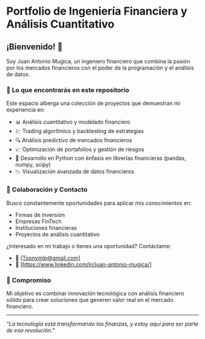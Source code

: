 # Portfolio de Ingeniería Financiera y Análisis Cuantitativo

## ¡Bienvenido! 👋

Soy Juan Antonio Mugica, un ingeniero financiero que combina la pasión por los mercados financieros con el poder de la programación y el análisis de datos.

### 🚀 Lo que encontrarás en este repositorio

Este espacio alberga una colección de proyectos que demuestran mi experiencia en:

- 📊 Análisis cuantitativo y modelado financiero
- 💹 Trading algorítmico y backtesting de estrategias
- 🔍 Análisis predictivo de mercados financieros
- 📈 Optimización de portafolios y gestión de riesgos
- 🐍 Desarrollo en Python con énfasis en librerías financieras (pandas, numpy, scipy)
- 📉 Visualización avanzada de datos financieros

### 🤝 Colaboración y Contacto

Busco constantemente oportunidades para aplicar mis conocimientos en:
- Firmas de inversión
- Empresas FinTech
- Instituciones financieras
- Proyectos de análisis cuantitativo

¿Interesado en mi trabajo o tienes una oportunidad? Contáctame:
- 📧 [Toonymlp@gmail.com]
- 💼 [https://www.linkedin.com/in/juan-antonio-mugica/]

### 🌟 Compromiso

Mi objetivo es combinar innovación tecnológica con análisis financiero sólido para crear soluciones que generen valor real en el mercado financiero.

---
*"La tecnología está transformando las finanzas, y estoy aquí para ser parte de esa revolución."*